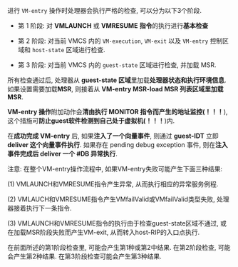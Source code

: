 进行 `VM-entry` 操作时处理器会执行严格的检查, 可以分为以下3个阶段.

* 第 1 阶段: 对 **VMLAUNCH** 或 **VMRESUME** **指令**的执行进行**基本检查**

* 第 2 阶段: 对当前 VMCS 内的 `VM-execution`, `VM-exit` 以及 `VM-entry` 控制区域和 `host-state` 区域进行检查.

* 第 3 阶段: 对当前 VMCS 内的 `guest-state` 区域进行检查, 并加载 MSR.

所有检查通过后, 处理器从 **guest-state 区域**里加载**处理器状态和执行环境信息**. 如果设置需要加载**MSR**, 则接着从 **VM-entry MSR-load MSR 列表区域里加载MSR**.

**VM-entry 操作**附加动作会**清由执行 MONITOR 指令而产生的地址监控(！！！**), 这个措施可**防止guest软件检测到自己处于虚拟机(！！！**)内.

在**成功完成 VM-entry** 后, 如果**注入了一个向量事件**, 则通过 **guest\-IDT** 立即 **deliver 这个向量事件执行**. 如果存在 pending debug exception 事件, 则在**注入事件完成后 deliver 一个 #DB 异常执行**.

注意: 在整个VM\-entry操作流程中, 如果VM\-entry失败可能产生下面三种结果:

(1) VMLAUNCH和VMRESUME指令产生异常, 从而执行相应的异常服务例程.

(2) VMLAUCH和VMRESUME指令产生VMfailValid或VMfailValid类型失败, 处理器接着执行下一条指令.

(3) VMLAUNCH和VMRESUME指令的执行由于检查guest\-state区域不通过, 或在加载MSR阶段失败而产生VM\-exit, 从而转入host\-RIP的入口点执行.

在前面所述的第1阶段检查里, 可能会产生第1种或第2中结果. 在第2阶段检查, 可能会产生第2种结果. 在第3阶段检查可能会产生第3种结果.